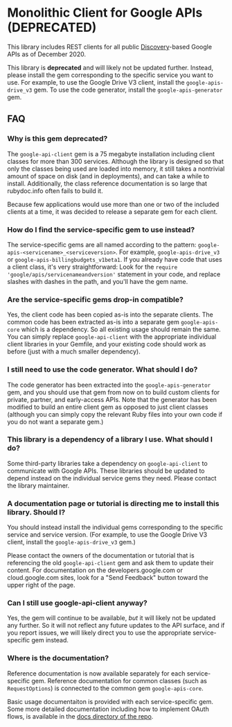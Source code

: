 # Monolithic Client for Google APIs (DEPRECATED)

This library includes REST clients for all public [Discovery]((https://developers.google.com/discovery))-based Google APIs as of December 2020.

This library is **deprecated** and will likely not be updated further. Instead, please install the gem corresponding to the specific service you want to use. For example, to use the Google Drive V3 client, install the `google-apis-drive_v3` gem. To use the code generator, install the `google-apis-generator` gem.

## FAQ

### Why is this gem deprecated?

The `google-api-client` gem is a 75 megabyte installation including client classes for more than 300 services. Although the library is designed so that only the classes being used are loaded into memory, it still takes a nontrivial amount of space on disk (and in deployments), and can take a while to install. Additionally, the class reference documentation is so large that rubydoc.info often fails to build it.

Because few applications would use more than one or two of the included clients at a time, it was decided to release a separate gem for each client.

### How do I find the service-specific gem to use instead?

The service-specific gems are all named according to the pattern: `google-apis-<servicename>_<serviceversion>`. For example, `google-apis-drive_v3` or `google-apis-billingbudgets_v1beta1`. If you already have code that uses a client class, it's very straightforward: Look for the `require 'google/apis/servicenameandversion'` statement in your code, and replace slashes with dashes in the path, and you'll have the gem name.

### Are the service-specific gems drop-in compatible?

Yes, the client code has been copied as-is into the separate clients. The common code has been extracted as-is into a separate gem `google-apis-core` which is a dependency. So all existing usage should remain the same. You can simply replace `google-api-client` with the appropriate individual client libraries in your Gemfile, and your existing code should work as before (just with a much smaller dependency).

### I still need to use the code generator. What should I do?

The code generator has been extracted into the `google-apis-generator` gem, and you should use that gem from now on to build custom clients for private, partner, and early-access APIs. Note that the generator has been modified to build an entire client gem as opposed to just client classes (although you can simply copy the relevant Ruby files into your own code if you do not want a separate gem.)

### This library is a dependency of a library I use. What should I do?

Some third-party libraries take a dependency on `google-api-client` to communicate with Google APIs. These libraries should be updated to depend instead on the individual service gems they need. Please contact the library maintainer.

### A documentation page or tutorial is directing me to install this library. Should I?

You should instead install the individual gems corresponding to the specific service and service version. (For example, to use the Google Drive V3 client, install the `google-apis-drive_v3` gem.)

Please contact the owners of the documentation or tutorial that is referencing the old `google-api-client` gem and ask them to update their content. For documentation on the developers.google.com or cloud.google.com sites, look for a "Send Feedback" button toward the upper right of the page.

### Can I still use google-api-client anyway?

Yes, the gem will continue to be available, _but_ it will likely not be updated any further. So it will not reflect any future updates to the API surface, and if you report issues, we will likely direct you to use the appropriate service-specific gem instead.

### Where is the documentation?

Reference documentation is now available separately for each service-specific gem. Reference documentation for common classes (such as `RequestOptions`) is connected to the common gem `google-apis-core`.

Basic usage documentaiton is provided with each service-specific gem. Some more detailed documentation including how to implement OAuth flows, is available in the [docs directory of the repo](https://github.com/googleapis/google-api-ruby-client/tree/main/docs).
